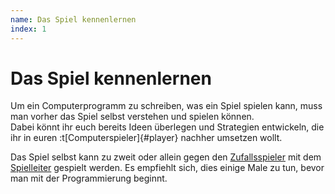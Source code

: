 ```yaml
---
name: Das Spiel kennenlernen
index: 1
---
```


# Das Spiel kennenlernen

Um ein Computerprogramm zu schreiben, was ein Spiel spielen kann, muss
man vorher das Spiel selbst verstehen und spielen können.  
Dabei könnt ihr euch bereits Ideen überlegen und Strategien entwickeln,
die ihr in euren :t[Computerspieler]{#player} nachher umsetzen wollt.

Das Spiel selbst kann zu zweit oder allein gegen den [Zufallsspieler](glossary/client#der-simpleclient)
mit dem [Spielleiter](glossary/server#der-spielleiter-server) gespielt werden.
Es empfiehlt sich, dies einige Male zu tun, bevor man mit der Programmierung beginnt.
